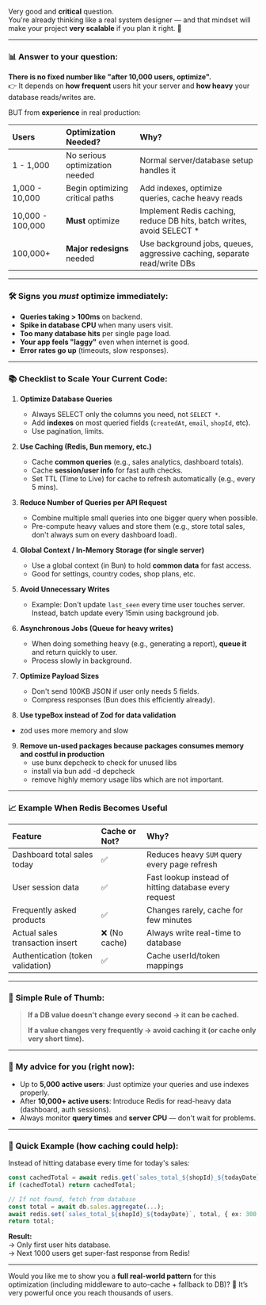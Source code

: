 Very good and **critical** question.  
You're already thinking like a real system designer — and that mindset will make your project **very scalable** if you plan it right. 🚀

---

### 📊 **Answer to your question:**

**There is no fixed number like "after 10,000 users, optimize".**  
👉 It depends on **how frequent** users hit your server and **how heavy** your database reads/writes are.

BUT from **experience** in real production:

| Users  | Optimization Needed? | Why? |
|:---|:---|:---|
| 1 - 1,000 | No serious optimization needed | Normal server/database setup handles it |
| 1,000 - 10,000 | Begin optimizing critical paths | Add indexes, optimize queries, cache heavy reads |
| 10,000 - 100,000 | **Must** optimize | Implement Redis caching, reduce DB hits, batch writes, avoid SELECT * |
| 100,000+ | **Major redesigns** needed | Use background jobs, queues, aggressive caching, separate read/write DBs |

---

### 🛠 **Signs you *must* optimize immediately:**
- **Queries taking > 100ms** on backend.
- **Spike in database CPU** when many users visit.
- **Too many database hits** per single page load.
- **Your app feels "laggy"** even when internet is good.
- **Error rates go up** (timeouts, slow responses).

---

### 📚 **Checklist to Scale Your Current Code:**

1. **Optimize Database Queries**
   - Always SELECT only the columns you need, not `SELECT *`.
   - Add **indexes** on most queried fields (`createdAt`, `email`, `shopId`, etc).
   - Use pagination, limits.
   
2. **Use Caching (Redis, Bun memory, etc.)**
   - Cache **common queries** (e.g., sales analytics, dashboard totals).
   - Cache **session/user info** for fast auth checks.
   - Set TTL (Time to Live) for cache to refresh automatically (e.g., every 5 mins).
   
3. **Reduce Number of Queries per API Request**
   - Combine multiple small queries into one bigger query when possible.
   - Pre-compute heavy values and store them (e.g., store total sales, don't always sum on every dashboard load).
   
4. **Global Context / In-Memory Storage (for single server)**
   - Use a global context (in Bun) to hold **common data** for fast access.
   - Good for settings, country codes, shop plans, etc.

5. **Avoid Unnecessary Writes**
   - Example: Don't update `last_seen` every time user touches server. Instead, batch update every 15min using background job.
   
6. **Asynchronous Jobs (Queue for heavy writes)**
   - When doing something heavy (e.g., generating a report), **queue it** and return quickly to user.
   - Process slowly in background.

7. **Optimize Payload Sizes**
   - Don't send 100KB JSON if user only needs 5 fields.
   - Compress responses (Bun does this efficiently already).

8. **Use typeBox instead of Zod for data validation**
- zod uses more memory and slow

9. **Remove un-used packages because packages consumes memory and costful in production**
   - use bunx depcheck to check for unused libs
   - install via bun add -d depcheck
   - remove highly memory usage libs which are not important.

---

### 📈 **Example When Redis Becomes Useful**
| Feature | Cache or Not? | Why? |
|:---|:---|:---|
| Dashboard total sales today | ✅ | Reduces heavy `SUM` query every page refresh |
| User session data | ✅ | Fast lookup instead of hitting database every request |
| Frequently asked products | ✅ | Changes rarely, cache for few minutes |
| Actual sales transaction insert | ❌ (No cache) | Always write real-time to database |
| Authentication (token validation) | ✅ | Cache userId/token mappings |

---

### 🧠 **Simple Rule of Thumb:**
> **If a DB value doesn't change every second → it can be cached.**  
>  
> **If a value changes very frequently → avoid caching it (or cache only very short time).**

---

### 🚀 **My advice for you (right now):**
- Up to **5,000 active users**: Just optimize your queries and use indexes properly.
- After **10,000+ active users**: Introduce Redis for read-heavy data (dashboard, auth sessions).
- Always monitor **query times** and **server CPU** — don't wait for problems.

---

### 🎯 Quick Example (how caching could help):

Instead of hitting database every time for today's sales:

```ts
const cachedTotal = await redis.get(`sales_total_${shopId}_${todayDate}`);
if (cachedTotal) return cachedTotal;

// If not found, fetch from database
const total = await db.sales.aggregate(...);
await redis.set(`sales_total_${shopId}_${todayDate}`, total, { ex: 300 }); // cache for 5min
return total;
```

**Result:**  
→ Only first user hits database.  
→ Next 1000 users get super-fast response from Redis!

---

Would you like me to show you a **full real-world pattern** for this optimization (including middleware to auto-cache + fallback to DB)? 🚀 It’s very powerful once you reach thousands of users.